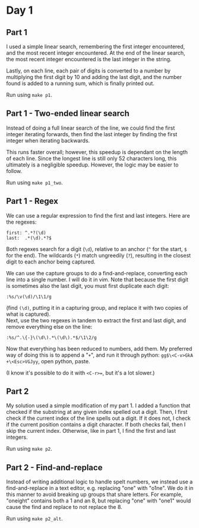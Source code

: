 # Day 1

## Part 1

I used a simple linear search, remembering the first integer encountered, and the
most recent integer encountered. At the end of the linear search, the most recent
integer encountered is the last integer in the string.

Lastly, on each line, each pair of digits is converted to a number by multiplying
the first digit by 10 and adding the last digit, and the number found is added to
a running sum, which is finally printed out.

Run using `make p1`.

## Part 1 - Two-ended linear search

Instead of doing a full linear search of the line, we could find the first
integer iterating forwards, then find the last integer by finding the first
integer when iterating backwards.

This runs faster overall; however, this speedup is dependant on the length of each
line. Since the longest line is still only 52 characters long, this ultimately is
a negligible speedup. However, the logic may be easier to follow.

Run using `make p1_two`.

## Part 1 - Regex

We can use a regular expression to find the first and last integers. Here are
the regexes:

    first: ^.*?(\d)
    last:  .*(\d).*?$

Both regexes search for a digit (`\d`), relative to an anchor (`^` for the start,
`$` for the end). The wildcards (`*`) match ungreedily (`?`), resulting in the closest
digit to each anchor being captured.

We can use the capture groups to do a find-and-replace, converting each line into
a single number. I will do it in vim. Note that because the first digit is sometimes
also the last digit, you must first duplicate each digit:

    :%s/\v(\d)/\1\1/g

(find `(\d)`, putting it in a capturing group, and replace it with two copies of
what is captured).  
Next, use the two regexes in tandem to extract the first and last digit, and
remove everything else on the line:

    :%s/^.\{-}\(\d\).*\(\d\).*$/\1\2/g

Now that everything has been reduced to numbers, add them. My preferred way of doing
this is to append a "`+`", and run it through python:
`gg$\<C-v>GkA +\<Esc>VGJyy`, open python, paste.

(I know it's possible to do it with `<C-r>=`, but it's a lot slower.)

## Part 2

My solution used a simple modification of my part 1. I added a function that
checked if the substring at any given index spelled out a digit. Then, I first
check if the current index of the line spells out a digit. If it does not, I check
if the current position contains a digit character. If both checks fail, then I
skip the current index. Otherwise, like in part 1, I find the first and last integers.

Run using `make p2`.

## Part 2 - Find-and-replace

Instead of writing additional logic to handle spelt numbers, we instead use a
find-and-replace in a text editor, e.g. replacing "one" with "o1ne". We do it
in this manner to avoid breaking up groups that share letters. For example,
"oneight" contains both a 1 and an 8, but replacing "one" with "one1" would cause
the find and replace to not replace the 8.

Run using `make p2_alt`.
